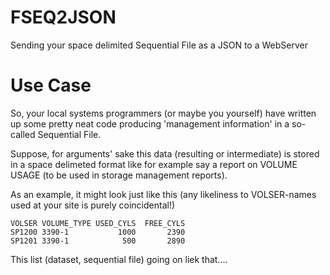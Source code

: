 FSEQ2JSON
=========

Sending your space delimited Sequential File as a JSON to a WebServer

# Use Case
So, your local systems programmers (or maybe you yourself) have written up some pretty neat code producing 
'management information' in a so-called Sequential File.

Suppose, for arguments' sake this data (resulting or intermediate) is stored in a space delimeted format like for example say a report on VOLUME USAGE (to be used in storage management reports).

As an example, it might look just like this (any likeliness to VOLSER-names used at your site is purely coincidental!)

    VOLSER VOLUME_TYPE USED_CYLS  FREE_CYLS
    SP1200 3390-1           1000       2390       
    SP1201 3390-1            500       2890
    
This list (dataset, sequential file) going on liek that....

